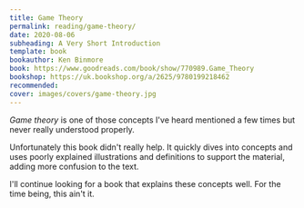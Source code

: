 ```yaml
---
title: Game Theory
permalink: reading/game-theory/
date: 2020-08-06
subheading: A Very Short Introduction
template: book
bookauthor: Ken Binmore
book: https://www.goodreads.com/book/show/770989.Game_Theory
bookshop: https://uk.bookshop.org/a/2625/9780199218462
recommended: 
cover: images/covers/game-theory.jpg
---
```


*Game theory* is one of those concepts I've heard mentioned a few times but never really understood properly.

Unfortunately this book didn't really help. It quickly dives into concepts and uses poorly explained illustrations and definitions to support the material, adding more confusion to the text.

I'll continue looking for a book that explains these concepts well. For the time being, this ain't it.